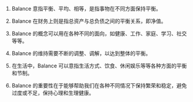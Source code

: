 1. Balance 意指平衡、平均、相等，是指事物在不同方面保持平衡。

2. Balance 在财务上则是指总资产与总负债之间的平衡关系，即净值。

3. Balance 的概念可以用在各种不同的面向，如健康、工作、家庭、学习、社交等等。

4. Balance 的维持需要不断的调整、调解，以达到整体的平衡。

5. 在生活中，Balance 可以意指生活方式、饮食、休闲娱乐等等各种方面的平衡和节制。

6. Balance 的重要性在于能够帮助我们在各种不同情况下保持繁荣和稳定，避免过度或不足，保持心理和生理健康。